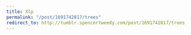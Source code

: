 ```yaml
---
title: Xlp
permalink: "/post/1691742817/trees"
redirect_to: http://tumblr.spencertweedy.com/post/1691742817/trees
---
```


